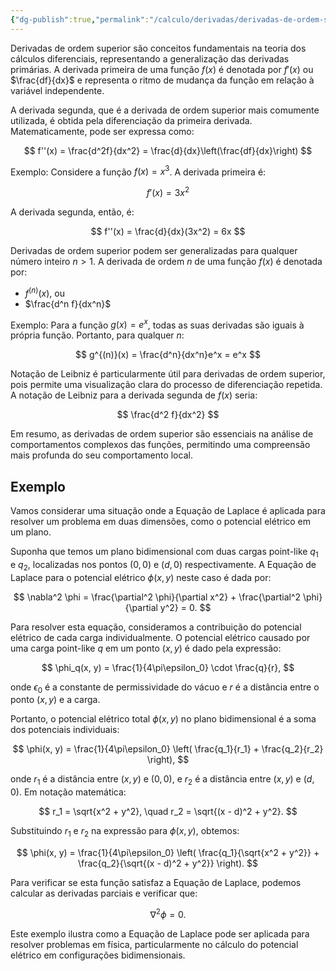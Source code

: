 ```yaml
---
{"dg-publish":true,"permalink":"/calculo/derivadas/derivadas-de-ordem-superior/","created":"2025-05-20T13:30:13.826-03:00"}
---
```



Derivadas de ordem superior são conceitos fundamentais na teoria dos cálculos diferenciais, representando a generalização das derivadas primárias. A derivada primeira de uma função $f(x)$ é denotada por $f'(x)$ ou $\frac{df}{dx}$ e representa o ritmo de mudança da função em relação à variável independente.

A derivada segunda, que é a derivada de ordem superior mais comumente utilizada, é obtida pela diferenciação da primeira derivada. Matematicamente, pode ser expressa como:

$$
f''(x) = \frac{d^2f}{dx^2} = \frac{d}{dx}\left(\frac{df}{dx}\right)
$$

Exemplo: Considere a função $f(x) = x^3$. A derivada primeira é:

$$
f'(x) = 3x^2
$$

A derivada segunda, então, é:

$$
f''(x) = \frac{d}{dx}(3x^2) = 6x
$$

Derivadas de ordem superior podem ser generalizadas para qualquer número inteiro $n > 1$. A derivada de ordem $n$ de uma função $f(x)$ é denotada por:

- $f^{(n)}(x)$, ou
- $\frac{d^n f}{dx^n}$

Exemplo: Para a função $g(x) = e^x$, todas as suas derivadas são iguais à própria função. Portanto, para qualquer $n$:

$$
g^{(n)}(x) = \frac{d^n}{dx^n}e^x = e^x
$$

Notação de Leibniz é particularmente útil para derivadas de ordem superior, pois permite uma visualização clara do processo de diferenciação repetida. A notação de Leibniz para a derivada segunda de $f(x)$ seria:

$$
\frac{d^2 f}{dx^2}
$$

Em resumo, as derivadas de ordem superior são essenciais na análise de comportamentos complexos das funções, permitindo uma compreensão mais profunda do seu comportamento local.

## Exemplo

Vamos considerar uma situação onde a Equação de Laplace é aplicada para resolver um problema em duas dimensões, como o potencial elétrico em um plano.

Suponha que temos um plano bidimensional com duas cargas point-like $q_1$ e $q_2$, localizadas nos pontos $(0, 0)$ e $(d, 0)$ respectivamente. A Equação de Laplace para o potencial elétrico $\phi(x, y)$ neste caso é dada por:

$$
\nabla^2 \phi = \frac{\partial^2 \phi}{\partial x^2} + \frac{\partial^2 \phi}{\partial y^2} = 0.
$$

Para resolver esta equação, consideramos a contribuição do potencial elétrico de cada carga individualmente. O potencial elétrico causado por uma carga point-like $q$ em um ponto $(x, y)$ é dado pela expressão:

$$
\phi_q(x, y) = \frac{1}{4\pi\epsilon_0} \cdot \frac{q}{r},
$$

onde $\epsilon_0$ é a constante de permissividade do vácuo e $r$ é a distância entre o ponto $(x, y)$ e a carga.

Portanto, o potencial elétrico total $\phi(x, y)$ no plano bidimensional é a soma dos potenciais individuais:

$$
\phi(x, y) = \frac{1}{4\pi\epsilon_0} \left( \frac{q_1}{r_1} + \frac{q_2}{r_2} \right),
$$

onde $r_1$ é a distância entre $(x, y)$ e $(0, 0)$, e $r_2$ é a distância entre $(x, y)$ e $(d, 0)$. Em notação matemática:

$$
r_1 = \sqrt{x^2 + y^2}, \quad r_2 = \sqrt{(x - d)^2 + y^2}.
$$

Substituindo $r_1$ e $r_2$ na expressão para $\phi(x, y)$, obtemos:

$$
\phi(x, y) = \frac{1}{4\pi\epsilon_0} \left( \frac{q_1}{\sqrt{x^2 + y^2}} + \frac{q_2}{\sqrt{(x - d)^2 + y^2}} \right).
$$

Para verificar se esta função satisfaz a Equação de Laplace, podemos calcular as derivadas parciais e verificar que:

$$
\nabla^2 \phi = 0.
$$

Este exemplo ilustra como a Equação de Laplace pode ser aplicada para resolver problemas em física, particularmente no cálculo do potencial elétrico em configurações bidimensionais.
